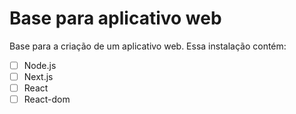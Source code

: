 # Base para aplicativo web
Base para a criação de um aplicativo web. Essa instalação contém:

- [ ] Node.js
- [ ] Next.js
- [ ] React
- [ ] React-dom
